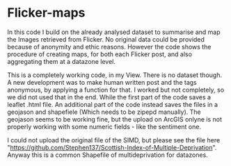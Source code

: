 # Flicker-maps
In this code I build on the already analysed dataset to summarise and map the Images retrieved from Flicker. No original data could be provided because of anonymity and ethic reasons. However the code shows the procedure of creating maps, for both each Flicker post, and also aggregating them at a datazone level. 

This is a completely working code, in my View. There is no dataset though. A new development was to make human written post and the tags anonymous, by applying a function for that. I worked but not completely, so we did not used that in the end. 
While the first part of the code saves a leaflet .html file. An additional part of the code instead saves the files in a geojason and shapefiele (Which needs to be zipepd manually). The geojason seems to be working fine, but the upload on ArcGIS onlyne is not properly working with some numeric fields - like the sentiment one. 

I could not upload the original file of the SIMD, but please see the file here "https://github.com/Stephen137/Scottish-Index-of-Multiple-Deprivation". Anyway this is a common Shapefile of multideprivation for datazones.
